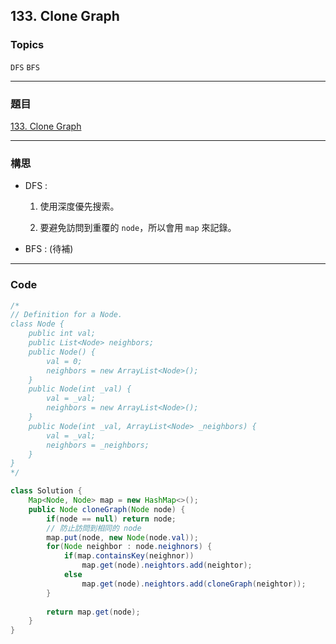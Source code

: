 ## 133. Clone Graph

### Topics

`DFS` `BFS`

---

### 題目

[133. Clone Graph]([Loading...](https://leetcode.com/problems/clone-graph/))

---

### 構思

- DFS : 
  
  1. 使用深度優先搜索。
  
  2. 要避免訪問到重覆的 `node`，所以會用 `map` 來記錄。

- BFS : (待補)

---

### Code

```java
/*
// Definition for a Node.
class Node {
    public int val;
    public List<Node> neighbors;
    public Node() {
        val = 0;
        neighbors = new ArrayList<Node>();
    }
    public Node(int _val) {
        val = _val;
        neighbors = new ArrayList<Node>();
    }
    public Node(int _val, ArrayList<Node> _neighbors) {
        val = _val;
        neighbors = _neighbors;
    }
}
*/

class Solution {
    Map<Node, Node> map = new HashMap<>();
    public Node cloneGraph(Node node) {
        if(node == null) return node;
        // 防止訪問到相同的 node
        map.put(node, new Node(node.val));
        for(Node neighbor : node.neighnors) {
            if(map.containsKey(neighnor))
                map.get(node).neightors.add(neightor);
            else
                map.get(node).neightors.add(cloneGraph(neightor));
        }
        
        return map.get(node);
    }
}
```






